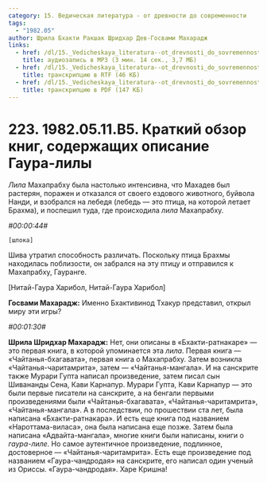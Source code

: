 ```yaml
---
category: 15. Ведическая литература - от древности до современности
tags:
  - "1982.05"
author: Шрила Бхакти Ракшак Шридхар Дев-Госвами Махарадж
links:
  - href: /dl/15._Vedicheskaya_literatura--ot_drevnosti_do_sovremennosti/223_1982.05.11.B5_SridharMj_Kratkij_obzor_knig_soderzhashhih_opisanie_Gaura-lily.mp3
    title: аудиозапись в MP3 (3 мин. 14 сек., 3,7 МБ)
  - href: /dl/15._Vedicheskaya_literatura--ot_drevnosti_do_sovremennosti/223_1982.05.11.B5_SridharMj_Kratkij_obzor_knig_soderzhashhih_opisanie_Gaura-lily.rtf
    title: транскрипцию в RTF (46 КБ)
  - href: /dl/15._Vedicheskaya_literatura--ot_drevnosti_do_sovremennosti/223_1982.05.11.B5_SridharMj_Kratkij_obzor_knig_soderzhashhih_opisanie_Gaura-lily.pdf
    title: транскрипцию в PDF (147 КБ)
---
```


# 223. 1982.05.11.B5. Краткий обзор книг, содержащих описание Гаура-лилы

*Лила* Махапрабху была настолько интенсивна, что Махадев был растерян, поражен и отказался от своего ездового животного, буйвола Нанди, и взобрался на лебедя (лебедь — это птица, на которой летает Брахма), и поспешил туда, где происходила *лила* Махапрабху.

*#00:00:44#*

    [шлока]

Шива утратил способность различать. Поскольку птица Брахмы находилась поблизости, он забрался на эту птицу и отправился к Махапрабху, Гауранге.

[Нитай-Гаура Харибол, Нитай-Гаура Харибол]

**Госвами Махарадж:** Именно Бхактивинод Тхакур представил, открыл миру эти игры?

*#00:01:30#*

**Шрила Шридхар Махарадж:** Нет, они описаны в «Бхакти-ратнакаре» — это первая книга, в которой упоминается эта *лила*. Первая книга — «Чайтанья-бхагавата», первая книга о Махапрабху. Затем возникла «Чайтанья-чаритамрита», затем — «Чайтанья-мангала». И на санскрите также Мурари Гупта написал произведение, затем писал сын Шивананды Сена, Кави Карнапур. Мурари Гупта, Кави Карнапур — это были первые писатели на санскрите, а на бенгали первыми произведениями были «Чайтанья-бхагавата», «Чайтанья-чаритамрита», «Чайтанья-мангала». А в последствии, по прошествии ста лет, была написана «Бхакти-ратнакара». И есть еще книга под названием «Нароттама-виласа», она была написана еще позже. Затем была написана «Адвайта-мангала», многие книги были написаны, книги о *гаура-лиле*. Но самое аутентичное произведение, подлинное, достоверное — «Чайтанья-чаритамрита». Есть еще произведение под названием «Гаура-чандродая» на санскрите, его написал один ученый из Ориссы. «Гаура-чандродая». Харе Кришна!

